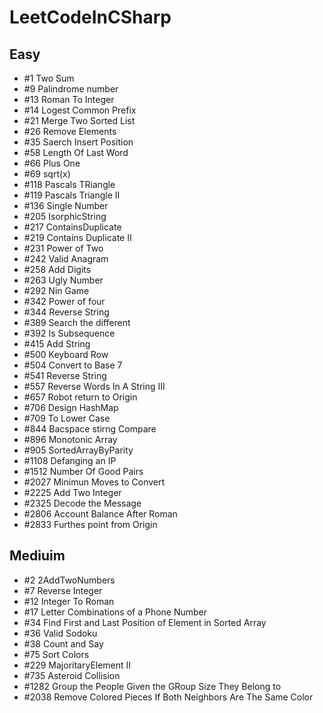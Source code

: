 # LeetCodeInCSharp

## Easy
+ #1 Two Sum
+ #9 Palindrome number
+ #13 Roman To Integer
+ #14 Logest Common Prefix
+ #21 Merge Two Sorted List
+ #26 Remove Elements
+ #35 Saerch Insert Position
+ #58 Length Of Last Word
+ #66 Plus One
+ #69 sqrt(x)
+ #118 Pascals TRiangle
+ #119 Pascals Triangle II
+ #136 Single Number
+ #205 IsorphicString
+ #217 ContainsDuplicate
+ #219 Contains Duplicate II
+ #231 Power of Two
+ #242 Valid Anagram
+ #258 Add Digits
+ #263 Ugly Number
+ #292 Nin Game
+ #342 Power of four
+ #344 Reverse String
+ #389 Search the different
+ #392 Is Subsequence
+ #415 Add String
+ #500 Keyboard Row
+ #504 Convert to Base 7
+ #541 Reverse String
+ #557 Reverse Words In A String III
+ #657 Robot return to Origin
+ #706 Design HashMap
+ #709 To Lower Case
+ #844 Bacspace stirng Compare
+ #896 Monotonic Array
+ #905 SortedArrayByParity
+ #1108 Defanging an IP
+ #1512 Number Of Good Pairs
+ #2027 Minimun Moves to Convert
+ #2225 Add Two Integer
+ #2325 Decode the Message
+ #2806 Account Balance After Roman
+ #2833 Furthes point from Origin
## Mediuim
+ #2 2AddTwoNumbers
+ #7 Reverse Integer
+ #12 Integer To Roman
+ #17 Letter Combinations of a Phone Number
+ #34 Find First and Last Position of Element in Sorted Array
+ #36 Valid Sodoku
+ #38 Count and Say
+ #75 Sort Colors
+ #229 MajoritaryElement II
+ #735 Asteroid Collision
+ #1282 Group the People Given the GRoup Size They Belong to
+ #2038 Remove Colored Pieces If Both Neighbors Are The Same Color

